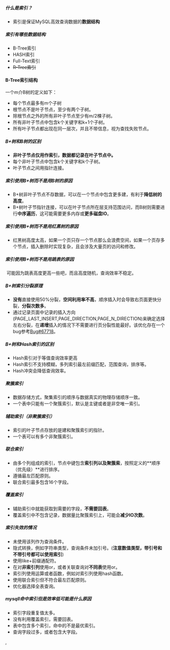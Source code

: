 ##### 什么是索引？

- 索引是保证MySQL高效查询数据的**数据结构**

##### 索引有哪些数据结构

- B-Tree索引
- HASH索引
- Full-Text索引
- ~~R-Tree索引~~

#### B-Tree索引结构

一个m介B树的定义如下：

- 每个节点最多有m个子树
- 根节点不是叶子节点，至少有两个子树。
- 除根节点之外的所有非叶子节点至少有m/2棵子树。
- 所有非叶子节点中包含k个关键字和k+1个子树。
- 所有叶子节点都出现在同一层次，并且不带信息，视为查找失败节点。

##### B+树和B树的区别

- **非叶子节点仅用作索引，数据都记录在叶子节点中。**
- 每个非叶子节点中包含k个关键字和k个子树。
- 叶子节点之间用指针连接。

##### 索引使用B+树而不是用B树的原因

- B+树非叶子节点不存数据，可以在一个节点中包含更多建，有利于**降低树的高度**。
- B+树叶子节指针连接，可以在叶子节点所在层支持范围访问，而B树则需要进行**中序遍历**，这可能需要更多内存或**更多磁盘IO**。

##### 索引使用B+树而不是用红黑树的原因

- 红黑树高度太高，如果一个页只存一个节点那么会浪费空间，如果一个页存多个节点，插入删除时实现复杂，且会涉及大量页的访问和修改。

##### 索引使用B+树而不是用跳表的原因

​	可能因为跳表高度更高一些吧，而且高度随机，查询效率不稳定。

##### B+树索引分裂原理

- **没有**直接使用50%分裂，**空间利用率不高**，顺序插入时会导致右页面更快分裂，**分裂次数多**。
- 通过记录页面中记录的插入方向(PAGE_LAST_INSERT,PAGE_DIRECTION,PAGE_N_DIRECTION)来确定选择左右分裂，在**递增**插入的情况下不需要进行页分裂性能最好。该优化存在一个bug参考[Bug#67718](https://bugs.mysql.com/bug.php?id=67718)。

##### B+树和Hash索引的区别

- Hash索引对于等值查询效率更高
- Hash索引不支持模糊，多列索引最左前缀匹配，范围查询，排序等。
- Hash冲突会降低查询效率。

##### 聚簇索引

- 数据存储方式，聚集索引的顺序与数据真实的物理存储顺序一致。
- 一个表中只能有一个聚簇索引，默认是主键或者是非空唯一索引。

##### 辅助索引（非聚簇索引）

- 索引的叶子节点存放的是建和聚簇索引的指针。
- 一个表可以有多个非聚簇索引。

##### 联合索引

- 由多个列组成的索引，节点中键包含**索引列以及聚簇索**，按照定义的**顺序（优先级）**进行排序。
- 遵循最左匹配原则。
- 联合索引最多包含16个字段。

##### 覆盖索引

- 辅助索引中就能获取到需要的字段，**不需要回表**。
- 覆盖索引中不包含记录，数据量比聚簇索引上，可能会**减少IO次数**。

##### 索引失效的情况

- 未使用该列作为查询条件。
- 隐式转换，例如字符串类型，查询条件未加引号。(**注意数值类型，带引号和不带引号都可以使用索引**)
- 使用like+前缀通配符。
- 在对**非索引列**使用or，或者关联查询对**不同表**使用or。
- 索引列使用运算或者函数，例如对索引列使用hash函数。
- 使用联合索引但不符合最左匹配原则。
- 优化器选择全表查询。

##### mysqll命中索引但是效率低可能是什么原因

- 索引字段重复值太多。
- 没有利用覆盖索引，需要回表。
- 表中包含多个索引，命中的不是最优索引。
- 查询字段过多，或者包含大字段。





,





